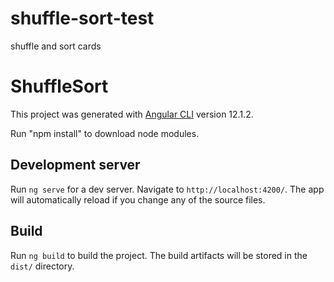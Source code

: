 # shuffle-sort-test
shuffle and sort cards
# ShuffleSort

This project was generated with [Angular CLI](https://github.com/angular/angular-cli) version 12.1.2.

Run "npm install" to download node modules.

## Development server

Run `ng serve` for a dev server. Navigate to `http://localhost:4200/`. The app will automatically reload if you change any of the source files.


## Build

Run `ng build` to build the project. The build artifacts will be stored in the `dist/` directory.

